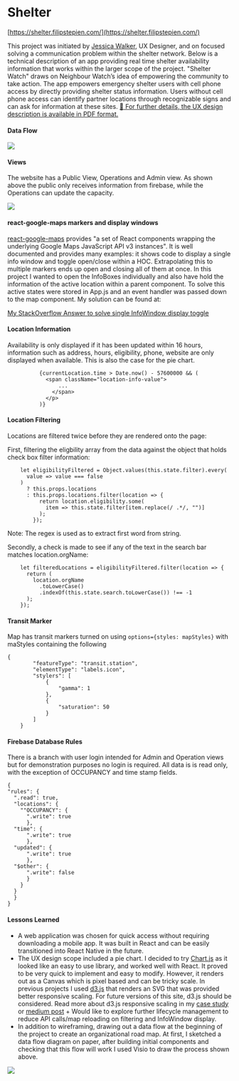 Shelter
=======

[https://shelter.filipstepien.com/](https://shelter.filipstepien.com/)

This project was initiated by [Jessica Walker](https://jessicawalkeruxdesign.com/about/), UX Designer, and on focused solving a communication problem within the shelter network. Below is a technical description of an app providing real time shelter availability information that works within the larger scope of the project. "Shelter Watch" draws on Neighbour Watch’s idea of empowering the community to take action. The app empowers emergency shelter users with cell phone access by directly providing shelter status information. Users without cell phone access can identify partner locations through recognizable signs and can ask for information at these sites. [ :page_facing_up: For further details, the UX design description is available in PDF format. ](https://jessicawalkeruxdesign.files.wordpress.com/2018/05/improving-emergency-shelter-systems-for-the-homeless.pdf)


#### Data Flow 

![](https://meta.shippingdocuments.ca/shelter.svg)


#### Views

The website has a Public View, Operations and Admin view. As shown above the public only receives information from firebase, while the Operations can update the capacity. 

![](https://meta.shippingdocuments.ca/shelter.gif)

#### react-google-maps markers and display windows

[react-google-maps](https://tomchentw.github.io/react-google-maps/#usage--configuration) provides "a set of React components wrapping the underlying Google Maps JavaScript API v3 instances". It is well documented and provides many examples: it shows code to display a single info window and toggle open/close within a HOC. Extrapolating this to multiple markers ends up open and closing all of them at once. In this project I wanted to open the InfoBoxes individually and also have hold the information of the active location within a parent component. To solve this active states were stored in App.js and an event handler was passed down to the map component. My solution can be found at:

[My StackOverflow Answer to solve single InfoWindow display toggle](https://stackoverflow.com/a/50427200/9160384)

#### Location Information

Availability is only displayed if it has been updated within 16 hours, information such as address, hours, eligibility, phone, website are only displayed when available. This is also the case for the pie chart. 

```
          {currentLocation.time > Date.now() - 57600000 && (
            <span className="location-info-value">
                ...
              </span>
            </p>
          )}
```



#### Location Filtering

Locations are filtered twice before they are rendered onto the page: 

First, filtering the eligbility array from the data against the object that holds check box filter information:

```
    let eligibilityFiltered = Object.values(this.state.filter).every(
      value => value === false
    )
      ? this.props.locations
      : this.props.locations.filter(location => {
          return location.eligibility.some(
            item => this.state.filter[item.replace(/ .*/, "")]
          );
        });
```
Note: The regex is used as to extract first word from string.

Secondly, a check is made to see if any of the text in the search bar matches location.orgName: 

```
    let filteredLocations = eligibilityFiltered.filter(location => {
      return (
        location.orgName
          .toLowerCase()
          .indexOf(this.state.search.toLowerCase()) !== -1
      );
    });
```


#### Transit Marker

Map has transit markers turned on using `options={styles: mapStyles}` with maStyles containing the following

```
{
        "featureType": "transit.station",
        "elementType": "labels.icon",
        "stylers": [
            {
                "gamma": 1
            },
            {
                "saturation": 50
            }
        ]
    }
```

#### Firebase Database Rules

There is a branch with user login intended for Admin and Operation views but for demonstration purposes no login is required. All data is is read only, with the exception of OCCUPANCY and time stamp fields. 

```
{
"rules": {
  ".read": true,
  "locations": {
    ""OCCUPANCY": {
      ".write": true
      },
  "time": {
      ".write": true
      },
  "updated": {
      ".write": true
      },     
  "$other": {
      ".write": false
      }
    }
  }
  }
}
```


#### Lessons Learned

+ A web application was chosen for quick access without requiring downloading a mobile app. It was built in React and can be easily transitioned into React Native in the future. 
+ The UX design scope included a pie chart. I decided to try [Chart.js](https://www.chartjs.org/) as it looked like an easy to use library, and worked well with React. It proved to be very quick to implement and easy to modify. However, it renders out as a Canvas which is pixel based and can be tricky scale. In previous projects I used [d3.js](https://d3js.org/) that renders an SVG that was provided better responsive scaling. For future versions of this site, d3.js should be considered. Read more about d3.js responsive scaling in my [case study](https://github.com/fstepien/scamper) or [medium post](https://medium.com/@filip.stepien/how-to-scale-a-d3-js-svg-tree-diagram-a7e89b9eebff) + Would like to explore further lifecycle management to reduce API calls/map reloading on filtering and InfoWindow display. 
 + In addition to wireframing, drawing out a data flow at the beginning of the project to create an organizational road map. At first, I sketched a data flow diagram on paper, after building initial components and checking that this flow will work I used Visio to draw the process shown above. 

 ![](https://meta.filipstepien.com/shelter.notes.jpg)